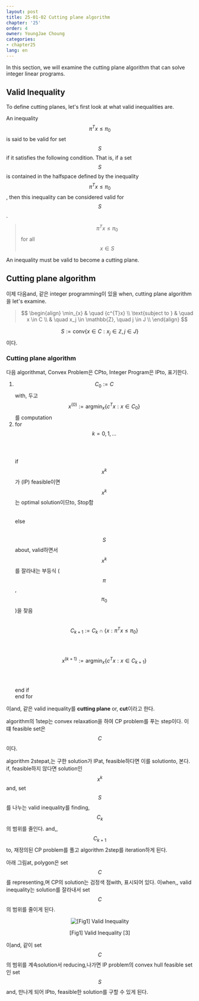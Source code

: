 ```yaml
---
layout: post
title: 25-01-02 Cutting plane algorithm
chapter: '25'
order: 4
owner: YoungJae Choung
categories:
- chapter25
lang: en
---
```


In this section, we will examine the cutting plane algorithm that can solve integer linear programs.

## Valid Inequality
To define cutting planes, let's first look at what valid inequalities are. 

An inequality $$\pi^{T}x \le \pi_{0}$$ is said to be valid for set $$S$$ if it satisfies the following condition. That is, if a set $$S$$ is contained in the halfspace defined by the inequality $$\pi^{T}x \le \pi_{0}$$, then this inequality can be considered valid for $$S$$.

>$$\pi^{T}x \le \pi_{0}$$ for all $$x \in S$$

An inequality must be valid to become a cutting plane.
## Cutting plane algorithm
이제 다음and, 같은 integer programming이 있을 when, cutting plane algorithm을 let's examine.

> $$
> \begin{align}
>           \min_{x} & \quad {c^{T}x} \\
> \text{subject to } & \quad  x \in C \\
>                    & \quad  x_j \in \mathbb{Z}, \quad j \in J \\
> \end{align}
> $$

$$S := \text{conv} \left \{ x \in C : x_j \in \mathbb{Z}, j \in J \right \}$$이다.

### Cutting plane algorithm
다음 algorithmat, Convex Problem은 CPto, Integer Program은 IPto, 표기한다.

1. $$C_{0} := C$$with, 두고 $$x^{(0)} := \text{argmin}_{x} \left\{c^{T}x : x \in C_{0} \right\}$$를 computation
2. for $$k = 0, 1, ...$$ <br>
$$\quad$$if $$x^{k}$$가 (IP) feasible이면 $$x^{k}$$는 optimal solution이므to, Stop함 <br>
$$\quad$$else<br>
$$\quad\quad$$ $$S$$about, valid하면서 $$x^{k}$$를 잘라내는 부등식 ($$\pi$$, $$\pi_{0}$$)을 찾음<br>
$$\quad\quad$$ $$C_{k+1} := C_{k} \cap \{ x : \pi^{T}x \le \pi_{0} \} $$<br>
$$\quad\quad$$ $$x^{(k+1)} := \text{argmin}_{x} \left\{c^{T}x : x \in C_{k+1} \right\}$$<br>
$$\quad$$end if<br>
end for<br>

이and, 같은 valid inequality를 **cutting plane** or, **cut**이라고 한다.

algorithm의 1step는 convex relaxation을 하여 CP problem를 푸는 step이다. 이떄 feasible set은 $$C$$이다. 

algorithm 2stepat,는 구한 solution가 IPat, feasible하다면 이를 solutionto, 본다. if, feasible하지 않다면 solution인 $$x^{k}$$and, set $$S$$를 나누는 valid inequality를 finding, $$C_{k}$$의 범위를 줄인다. and,, $$C_{k+1}$$to, 재정의된 CP problem를 풀고 algorithm 2step를 iteration하게 된다. 

아래 그림at, polygon은 set $$C$$를 representing,며 CP의 solution는 검정색 점with, 표시되어 있다. 이when,, valid inequality는 solution를 잘라내서 set $$C$$의 범위를 줄이게 된다.

<figure class="image" style="align: center;">
<p align="center">
  <img src="{{ site.baseurl }}/img/chapter_img/chapter25/25_01_02_valid_inequality.png" alt="[Fig1] Valid Inequality">
  <figcaption style="text-align: center;">[Fig1] Valid Inequality [3]</figcaption>
</p>
</figure>

이and, 같이 set $$C$$의 범위를 계속solution서 reducing,나가면 IP problem의 convex hull feasible set인 set $$S$$and, 만나게 되어 IPto, feasible한 solution를 구할 수 있게 된다.